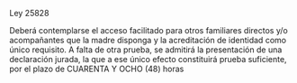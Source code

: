 
Ley 25828


Deberá contemplarse el acceso facilitado
para otros familiares directos y/o acompañantes
que la madre disponga y la acreditación de identidad
como único requisito. A falta de otra prueba, se admitirá
la presentación de una declaración jurada, la que
a ese único efecto constituirá prueba suficiente, por el
plazo de CUARENTA Y OCHO (48) horas
